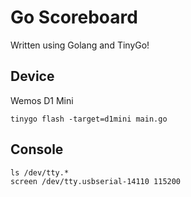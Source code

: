 # Go Scoreboard

Written using Golang and TinyGo!

## Device 

Wemos D1 Mini

```
tinygo flash -target=d1mini main.go
```

## Console

```
ls /dev/tty.*
screen /dev/tty.usbserial-14110 115200
```